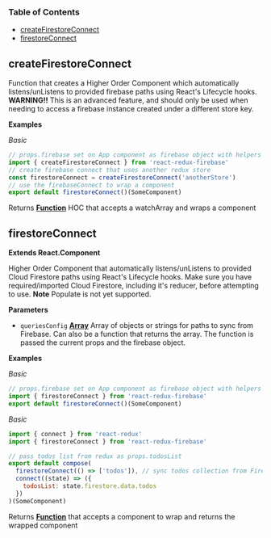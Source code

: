 <!-- Generated by documentation.js. Update this documentation by updating the source code. -->

### Table of Contents

-   [createFirestoreConnect](#createfirestoreconnect)
-   [firestoreConnect](#firestoreconnect)

## createFirestoreConnect

Function that creates a Higher Order Component which
automatically listens/unListens to provided firebase paths using
React's Lifecycle hooks.
**WARNING!!** This is an advanced feature, and should only be used when
needing to access a firebase instance created under a different store key.

**Examples**

_Basic_

```javascript
// props.firebase set on App component as firebase object with helpers
import { createFirestoreConnect } from 'react-redux-firebase'
// create firebase connect that uses another redux store
const firestoreConnect = createFirestoreConnect('anotherStore')
// use the firebaseConnect to wrap a component
export default firestoreConnect()(SomeComponent)
```

Returns **[Function](https://developer.mozilla.org/docs/Web/JavaScript/Reference/Statements/function)** HOC that accepts a watchArray and wraps a component

## firestoreConnect

**Extends React.Component**

Higher Order Component that automatically listens/unListens
to provided Cloud Firestore paths using React's Lifecycle hooks. Make sure you
have required/imported Cloud Firestore, including it's reducer, before
attempting to use. **Note** Populate is not yet supported.

**Parameters**

-   `queriesConfig` **[Array](https://developer.mozilla.org/docs/Web/JavaScript/Reference/Global_Objects/Array)** Array of objects or strings for paths to sync
    from Firebase. Can also be a function that returns the array. The function
    is passed the current props and the firebase object.

**Examples**

_Basic_

```javascript
// props.firebase set on App component as firebase object with helpers
import { firestoreConnect } from 'react-redux-firebase'
export default firestoreConnect()(SomeComponent)
```

_Basic_

```javascript
import { connect } from 'react-redux'
import { firestoreConnect } from 'react-redux-firebase'

// pass todos list from redux as props.todosList
export default compose(
  firestoreConnect(() => ['todos']), // sync todos collection from Firestore into redux
  connect((state) => ({
    todosList: state.firestore.data.todos
  })
)(SomeComponent)
```

Returns **[Function](https://developer.mozilla.org/docs/Web/JavaScript/Reference/Statements/function)** that accepts a component to wrap and returns the wrapped component
